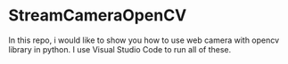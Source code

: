 # StreamCameraOpenCV
In this repo, i would like to show you how to use web camera with opencv library in python. I use Visual Studio Code to run all of these. 
